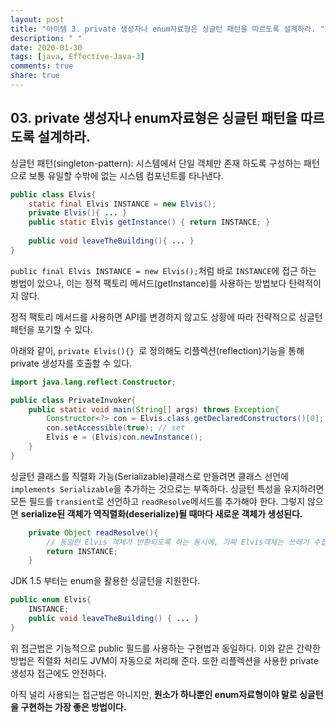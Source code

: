 ```yaml
---
layout: post
title: "아이템 3. private 생성자나 enum자료형은 싱글턴 패턴을 따르도록 설계하라. "
description: " "
date: 2020-01-30
tags: [java, Effective-Java-3]
comments: true
share: true
---
```


## 03. private 생성자나 enum자료형은 싱글턴 패턴을 따르도록 설계하라.
싱글턴 패턴(singleton-pattern): 시스템에서 단일 객체만 존재 하도록 구성하는 패턴으로 보통 유일할 수밖에 없는 시스템 컴포넌트를 타나낸다.
```java
public class Elvis{
	static final Elvis INSTANCE = new Elvis();
	private Elvis(){ ... }
	public static Elvis getInstance() { return INSTANCE; }
	
	public void leaveTheBuilding(){ ... }
}
```

``` public final Elvis INSTANCE = new Elvis(); ```처럼 바로 ```INSTANCE```에 접근 하는 벙법이 있으나,
이는 정적 팩토리 메서드(getInstance)를 사용하는 방법보다 탄력적이지 않다.

정적 팩토리 메서드를 사용하면 API를 변경하지 않고도 상황에 따라 전략적으로 싱글턴 패턴을 포기할 수 있다.


아래와 같이, ```private Elvis(){} ```로 정의해도 리플렉션(reflection)기능을 통해 private 생성자를 호출할 수 있다.

```java
import java.lang.reflect.Constructor;

public class PrivateInvoker{
	public static void main(String[] args) throws Exception{
		Constructor<?> con = Elvis.class.getDeclaredConstructors()[0];
		con.setAccessible(true); // set
		Elvis e = (Elvis)con.newInstance();		
	}
}
```

싱글턴 클래스를 직렬화 가능(Serializable)클래스로 만들려면 클래스 선언에 ```implements Serializable```을 추가하는 것으로는 부족하다.
싱글턴 특성을 유지하려면 모든 필드를 ```transient```로 선언하고 ```readResolve```메서드를 추가해야 한다. 
그렇지 않으면 __serialize된 객체가 역직렬화(deserialize)될 때마다 새로운 객체가 생성된다.__


```java
	private Object readResolve(){
		// 동일한 Elvis 객체가 반환되도록 하는 동시에, 가짜 Elvis객체는 쓰레기 수집기가 처리하도록 만든다.
		return INSTANCE;
	}
```


JDK 1.5 부터는 enum을 활용한 싱글턴을 지원한다.
```java
public enum Elvis{
	INSTANCE;
	public void leaveTheBuilding() { ... }
}
``` 
위 접근법은 기능적으로 public 필드를 사용하는 구현법과 동일하다. 이와 같은 간략한 방법은 직렬화 처리도 JVM이 자동으로 처리해 준다. 
또한 리플렉션을 사용한 private 생성자 접근에도 안전하다.


아직 널리 사용되는 접근법은 아니지만, __원소가 하나뿐인 enum자료형이야 말로 싱글턴을 구현하는 가장 좋은 방법이다.__